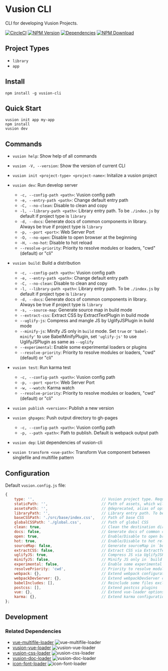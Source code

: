 # Vusion CLI

CLI for developing Vusion Projects.

[![CircleCI][circleci-img]][circleci-url]
[![NPM Version][npm-img]][npm-url]
[![Dependencies][david-img]][david-url]
[![NPM Download][download-img]][download-url]

[circleci-img]: https://img.shields.io/circleci/project/github/vusion/vusion-cli.svg?style=flat-square
[circleci-url]: https://circleci.com/gh/vusion/vusion-cli
[npm-img]: http://img.shields.io/npm/v/vusion-cli.svg?style=flat-square
[npm-url]: http://npmjs.org/package/vusion-cli
[david-img]: http://img.shields.io/david/vusion/vusion-cli.svg?style=flat-square
[david-url]: https://david-dm.org/vusion/vusion-cli
[download-img]: https://img.shields.io/npm/dm/vusion-cli.svg?style=flat-square
[download-url]: https://npmjs.org/package/vusion-cli

## Project Types

- `library`
- `app`

## Install

``` shell
npm install -g vusion-cli
```

## Quick Start

``` shell
vusion init app my-app
npm install
vusion dev
```

## Commands

- `vusion help`: Show help of all commands
- `vusion -V, --version`: Show the version of current CLI

- `vusion init <project-type> <project-name>`: Initalize a vusion project
- `vusion dev`: Run develop server
    - `-c, --config-path <path>`: Vusion config path
    - `-e, --entry-path <path>`: Change default entry path
    - `-C, --no-clean`: Disable to clean and copy
    - `-l, --library-path <path>`: Library entry path. To be `./index.js` by default if project type is `library`
    - `-d, --docs`: Generate docs of common components in library. Always be true if project type is `library`
    - `-p, --port <port>`: Web Server Port
    - `-O, --no-open`: Disable to open browser at the beginning
    - `-H, --no-hot`: Disable to hot reload
    - `--resolve-priority`: Priority to resolve modules or loaders, "cwd"(default) or "cli"
- `vusion build`: Build a distribution
    - `-c, --config-path <path>`: Vusion config path
    - `-e, --entry-path <path>`: Change default entry path
    - `-C, --no-clean`: Disable to clean and copy
    - `-l, --library-path <path>`: Library entry path. To be `./index.js` by default if project type is `library`
    - `-d, --docs`: Generate docs of common components in library. Always be true if project type is `library`
    - `-s, --source-map`: Generate source map in build mode
    - `--extract-css`: Extract CSS by ExtractTextPlugin in build mode
    - `--uglify-js`: Compress and mangle JS by UglifyJSPlugin in build mode
    - `--minify-js`: Minify JS only in `build` mode. Set `true` or `'babel-minify'` to use BabelMinifyPlugin, set `'uglify-js'` to use UglifyJSPlugin as same as `--uglify`
    - `--experimental`: Enable some experimental loaders or plugins
    - `--resolve-priority`: Priority to resolve modules or loaders, "cwd"(default) or "cli"
- `vusion test`: Run karma test
    - `-c, --config-path <path>`: Vusion config path
    - `-p, --port <port>`: Web Server Port
    - `-w, --watch`: Karma watch
    - `--resolve-priority`: Priority to resolve modules or loaders, "cwd"(default) or "cli"
- `vusion publish <version>`: Publish a new version
- `vusion ghpages`: Push output directory to gh-pages
    - `-c, --config-path <path>`: Vusion config path
    - `-p, --path <path>`: Path to publish. Default is webpack output path
- `vusion dep`: List dependencies of vusion-cli

- `vusion transform <vue-path>`: Transform Vue component between singlefile and multifile pattern

## Configuration

Default `vusion.config.js` file:

``` js
{
    type: '',                              // Vusion project type. Required option. 'library', 'app'
    staticPath: '',                        // Path of assets, which will be copied into destination directory
    assetsPath: '',                        // @deprecated, alias of option `staticPath`
    libraryPath: '',                       // Library entry path. To be `./index.js` by default if project type is `library`
    baseCSSPath: './src/base/index.css',   // Path of base CSS
    globalCSSPath: './global.css',         // Path of global CSS
    clean: true,                           // Clean the destination directory before `dev` or `build`
    docs: false,                           // Generate docs of common components in library. Always be true if project type is `library`
    open: true,                            // Enable/Disable to open browser at the beginning in `dev` mode
    hot: true,                             // Enable/Disable to hot reload in `dev` mode
    sourceMap: false,                      // Generate sourceMap in `build` mode
    extractCSS: false,                     // Extract CSS via ExtractTextPlugin only in `build` mode
    uglifyJS: true,                        // Compress JS via UglifyJSPlugin only in `build` mode
    minifyJS: false,                       // Minify JS only in `build` mode. Set `true` or 'babel-minify' to use BabelMinifyPlugin, set 'uglify-js' to use UglifyJSPlugin as same as `uglifyJS: true`
    experimental: false,                   // Enable some experimental loaders or plugins, like ModuleConcatenationPlugin
    resolvePriority: 'cwd',                // Priority to resolve modules or loaders, "cwd"(default) or "cli"
    webpack: {},                           // Extend webpack configuration
    webpackDevServer: {},                  // Extend webpackDevServer configuration
    babelIncludes: [],                     // Reinclude some files excluded in node_modules
    postcss: [],                           // Extend postcss plugins
    vue: {},                               // Extend vue-loader options
    karma: {},                             // Extend karma configuration
};
```

## Development

### Related Dependencies

- [vue-multifile-loader][vue-multifile-loader-url] ![vue-multifile-loader][vue-multifile-loader-img]
- [vusion-vue-loader][vusion-vue-loader-url] ![vusion-vue-loader][vusion-vue-loader-img]
- [vusion-css-loader][vusion-css-loader-url] ![vusion-css-loader][vusion-css-loader-img]
- [vusion-doc-loader][vusion-doc-loader-url] ![vusion-doc-loader][vusion-doc-loader-img]
- [icon-font-loader][icon-font-loader-url] ![icon-font-loader][icon-font-loader-img]

[vue-multifile-loader-img]: http://img.shields.io/npm/v/vue-multifile-loader.svg?style=flat-square
[vue-multifile-loader-url]: http://npmjs.org/package/vue-multifile-loader
[vusion-vue-loader-img]: http://img.shields.io/npm/v/vusion-vue-loader.svg?style=flat-square
[vusion-vue-loader-url]: http://npmjs.org/package/vusion-vue-loader
[vusion-css-loader-img]: http://img.shields.io/npm/v/vusion-css-loader.svg?style=flat-square
[vusion-css-loader-url]: http://npmjs.org/package/vusion-css-loader
[vusion-doc-loader-img]: http://img.shields.io/npm/v/vusion-doc-loader.svg?style=flat-square
[vusion-doc-loader-url]: http://npmjs.org/package/vusion-doc-loader
[icon-font-loader-img]: http://img.shields.io/npm/v/icon-font-loader.svg?style=flat-square
[icon-font-loader-url]: http://npmjs.org/package/icon-font-loader

